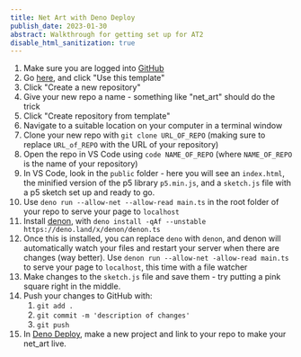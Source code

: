 ```yaml
---
title: Net Art with Deno Deploy
publish_date: 2023-01-30
abstract: Walkthrough for getting set up for AT2
disable_html_sanitization: true
---
```


1. Make sure you are logged into [GitHub](https://github.com/)
2. Go [here](https://github.com/capogreco/blank_net_art), and click "Use this template"
3. Click "Create a new repository"
4. Give your new repo a name - something like "net_art" should do the trick
5. Click "Create repository from template"
6. Navigate to a suitable location on your computer in a terminal window
7. Clone your new repo with `git clone URL_OF_REPO` (making sure to replace `URL_of_REPO` with the URL of your repository)
8. Open the repo in VS Code using `code NAME_OF_REPO` (where `NAME_OF_REPO` is the name of your repository)
9. In VS Code, look in the `public` folder - here you will see an `index.html`, the minified version of the p5 library `p5.min.js`, and a `sketch.js` file with a p5 sketch set up and ready to go.
10. Use `deno run --allow-net --allow-read main.ts` in the root folder of your repo to serve your page to `localhost`
11. Install [denon](https://deno.land/x/denon@2.5.0), with `deno install -qAf --unstable https://deno.land/x/denon/denon.ts`
12. Once this is installed, you can replace `deno` with `denon`, and denon will automatically watch your files and restart your server when there are changes (way better).  Use `denon run --allow-net -allow-read main.ts` to serve your page to `localhost`, this time with a file watcher
13. Make changes to the `sketch.js` file and save them - try putting a pink square right in the middle.
14. Push your changes to GitHub with:
    1.  `git add .`
    2.  `git commit -m 'description of changes'`
    3.  `git push`
15. In [Deno Deploy](https://deno.com/deploy), make a new project and link to your repo to make your net_art live.
